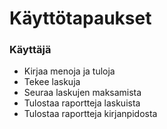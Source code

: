 # Käyttötapaukset


### Käyttäjä
- Kirjaa menoja ja tuloja
- Tekee laskuja
- Seuraa laskujen maksamista
- Tulostaa raportteja laskuista
- Tulostaa raportteja kirjanpidosta